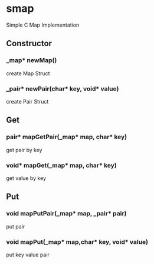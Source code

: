 # smap
Simple C Map Implementation

## Constructor

### _map* newMap()
create Map Struct

### _pair* newPair(char* key, void* value)
create Pair Struct

## Get

### pair* mapGetPair(_map* map, char\* key)
get pair by key

### void* mapGet(_map* map, char\* key)
get value by key

## Put

### void mapPutPair(_map* map, \_pair\* pair)
put pair

### void mapPut(_map* map,char\* key, void\* value)
put key value pair

